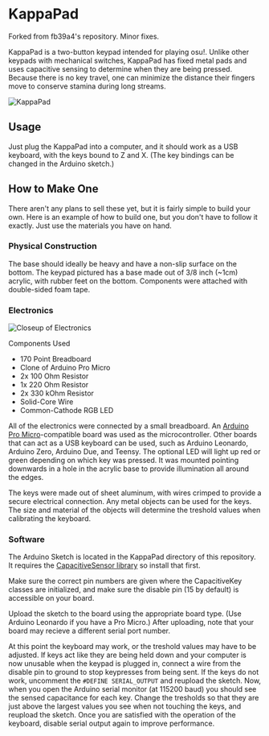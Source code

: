 # KappaPad

Forked from fb39a4's repository. Minor fixes.

KappaPad is a two-button keypad intended for playing osu!. Unlike other keypads with mechanical switches, KappaPad has fixed metal pads and uses capacitive sensing to determine when they are being pressed. Because there is no key travel, one can minimize the distance their fingers move to conserve stamina during long streams.

![KappaPad](images/full.jpg?raw=true)

## Usage

Just plug the KappaPad into a computer, and it should work as a USB keyboard, with the keys bound to Z and X. (The key bindings can be changed in the Arduino sketch.)

## How to Make One

There aren't any plans to sell these yet, but it is fairly simple to build your own. Here is an example of how to build one, but you don't have to follow it exactly. Just use the materials you have on hand.

### Physical Construction

The base should ideally be heavy and have a non-slip surface on the bottom. The keypad pictured has a base made out of 3/8 inch (~1cm) acrylic, with rubber feet on the bottom. Components were attached with double-sided foam tape.

### Electronics

![Closeup of Electronics](images/electronics.jpg?raw=true)

Components Used

* 170 Point Breadboard
* Clone of Arduino Pro Micro
* 2x 100 Ohm Resistor
* 1x 220 Ohm Resistor
* 2x 330 kOhm Resistor
* Solid-Core Wire
* Common-Cathode RGB LED

All of the electronics were connected by a small breadboard. An [Arduino Pro Micro](https://www.sparkfun.com/products/12640)-compatible board was used as the microcontroller. Other boards that can act as a USB keyboard can be used, such as Arduino Leonardo, Arduino Zero, Arduino Due, and Teensy. The optional LED will light up red or green depending on which key was pressed. It was mounted pointing downwards in a hole in the acrylic base to provide illumination all around the edges.

The keys were made out of sheet aluminum, with wires crimped to provide a secure electrical connection. Any metal objects can be used for the keys. The size and material of the objects will determine the treshold values when calibrating the keyboard.

### Software

The Arduino Sketch is located in the KappaPad directory of this repository. It requires the [CapacitiveSensor library](https://github.com/PaulStoffregen/CapacitiveSensor) so install that first. 

Make sure the correct pin numbers are given where the CapacitiveKey classes are initialized, and make sure the disable pin (15 by default) is accessible on your board.

Upload the sketch to the board using the appropriate board type. (Use Arduino Leonardo if you have a Pro Micro.) After uploading, note that your board may recieve a different serial port number.

At this point the keyboard may work, or the treshold values may have to be adjusted. If keys act like they are being held down and your computer is now unusable when the keypad is plugged in, connect a wire from the disable pin to ground to stop keypresses from being sent. If the keys do not work, uncomment the `#DEFINE SERIAL_OUTPUT` and reupload the sketch. Now, when you open the Arduino serial monitor (at 115200 baud) you should see the sensed capacitance for each key. Change the tresholds so that they are just above the largest values you see when not touching the keys, and reupload the sketch. Once you are satisfied with the operation of the keyboard, disable serial output again to improve performance.

